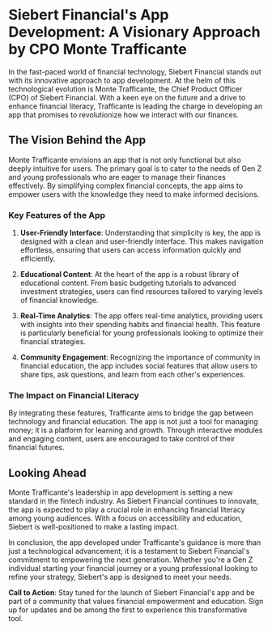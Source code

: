 # Siebert Financial's App Development: A Visionary Approach by CPO Monte Trafficante

In the fast-paced world of financial technology, Siebert Financial stands out with its innovative approach to app development. At the helm of this technological evolution is Monte Trafficante, the Chief Product Officer (CPO) of Siebert Financial. With a keen eye on the future and a drive to enhance financial literacy, Trafficante is leading the charge in developing an app that promises to revolutionize how we interact with our finances.

## The Vision Behind the App

Monte Trafficante envisions an app that is not only functional but also deeply intuitive for users. The primary goal is to cater to the needs of Gen Z and young professionals who are eager to manage their finances effectively. By simplifying complex financial concepts, the app aims to empower users with the knowledge they need to make informed decisions.

### Key Features of the App

1. **User-Friendly Interface**: Understanding that simplicity is key, the app is designed with a clean and user-friendly interface. This makes navigation effortless, ensuring that users can access information quickly and efficiently.

2. **Educational Content**: At the heart of the app is a robust library of educational content. From basic budgeting tutorials to advanced investment strategies, users can find resources tailored to varying levels of financial knowledge.

3. **Real-Time Analytics**: The app offers real-time analytics, providing users with insights into their spending habits and financial health. This feature is particularly beneficial for young professionals looking to optimize their financial strategies.

4. **Community Engagement**: Recognizing the importance of community in financial education, the app includes social features that allow users to share tips, ask questions, and learn from each other's experiences.

### The Impact on Financial Literacy

By integrating these features, Trafficante aims to bridge the gap between technology and financial education. The app is not just a tool for managing money; it is a platform for learning and growth. Through interactive modules and engaging content, users are encouraged to take control of their financial futures.

## Looking Ahead

Monte Trafficante's leadership in app development is setting a new standard in the fintech industry. As Siebert Financial continues to innovate, the app is expected to play a crucial role in enhancing financial literacy among young audiences. With a focus on accessibility and education, Siebert is well-positioned to make a lasting impact.

In conclusion, the app developed under Trafficante's guidance is more than just a technological advancement; it is a testament to Siebert Financial's commitment to empowering the next generation. Whether you're a Gen Z individual starting your financial journey or a young professional looking to refine your strategy, Siebert's app is designed to meet your needs.

**Call to Action**: Stay tuned for the launch of Siebert Financial's app and be part of a community that values financial empowerment and education. Sign up for updates and be among the first to experience this transformative tool.